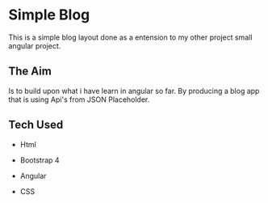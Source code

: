 # Simple Blog

This is a simple blog layout done as a entension to my other project small angular project.

## The Aim

Is to build upon what i have learn in angular so far. By producing a blog app that is using Api's from JSON Placeholder.

## Tech Used

* Html

* Bootstrap 4

* Angular

* CSS